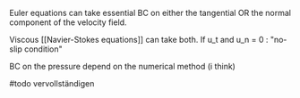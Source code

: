 

Euler equations can take essential BC on either the tangential OR the normal component of the velocity field.

Viscous [[Navier-Stokes equations]] can take both. If u_t and u_n = 0 : "no-slip condition"

BC on the pressure depend on the numerical method (i think)


#todo vervollständigen
